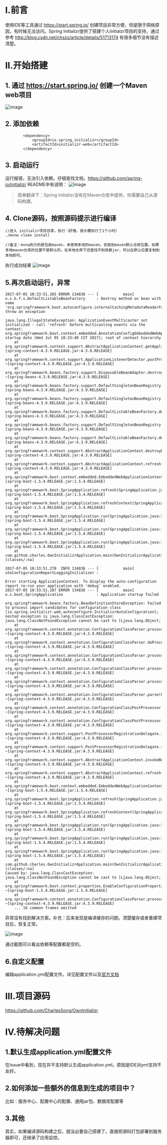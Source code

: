 #  Ⅰ.前言
使用IDE等工具通过 https://start.spring.io/  创建项目非常方便，但是限于网络原因，有时候无法访问。Spring Initializr提供了搭建个人Initialzr项目的支持，通过参考 http://blog.csdn.net/chszs/article/details/51713174  有很多细节没有描述清楚。

# Ⅱ.开始搭建

## 1. 通过 https://start.spring.io/ 创建一个Maven  web项目
![image](https://github.com/CharlesSong/OwnInitializr/blob/master/screenshots/8cb0c021-2eec-4f17-9fa5-96fd8b8a5801.png)
## 2. 添加依赖
```
        <dependency>
			<groupId>io.spring.initializr</groupId>
			<artifactId>initializr-web</artifactId>
		</dependency>
```
## 3. 启动运行
运行报错，无法引入依赖。仔细查找文档，https://github.com/spring-io/initializr README中有说明：
![image](https://github.com/CharlesSong/OwnInitializr/blob/master/screenshots/8eed3bc3-8c3c-4764-a871-01db1ca4ed86.png)
 >简单翻译下：Spring Initializr没有在Maven仓库中提供，你需要自己从源码构建。

## 4. Clone源码，按照源码提示进行编译
```
//进入 initialzr项目目录，执行（好慢，我大概执行了1个小时）
./mvnw clean install

//备注：mvnw执行的是包装maven，未使用本地的maven，安装到maven默认仓库位置。如果本地maven仓库的位置不是默认的，在本地仓库下还是找不到依赖jar，可以在默认位置复制到本地即可。
```
执行成功结果
![image](https://github.com/CharlesSong/OwnInitializr/blob/master/screenshots/2084eab3-2936-42c6-8e9b-b848045b35be.png)
## 5.再次启动运行，异常
```
2017-07-05 10:33:51.265 ERROR 134836 --- [           main] o.s.b.f.s.DefaultListableBeanFactory     : Destroy method on bean with name 'org.springframework.boot.autoconfigure.internalCachingMetadataReaderFactory' threw an exception

java.lang.IllegalStateException: ApplicationEventMulticaster not initialized - call 'refresh' before multicasting events via the context: org.springframework.boot.context.embedded.AnnotationConfigEmbeddedWebApplicationContext@533bda92: startup date [Wed Jul 05 10:33:40 CST 2017]; root of context hierarchy
	at org.springframework.context.support.AbstractApplicationContext.getApplicationEventMulticaster(AbstractApplicationContext.java:414) [spring-context-4.3.9.RELEASE.jar:4.3.9.RELEASE]
	at org.springframework.context.support.ApplicationListenerDetector.postProcessBeforeDestruction(ApplicationListenerDetector.java:97) ~[spring-context-4.3.9.RELEASE.jar:4.3.9.RELEASE]
	at org.springframework.beans.factory.support.DisposableBeanAdapter.destroy(DisposableBeanAdapter.java:253) ~[spring-beans-4.3.9.RELEASE.jar:4.3.9.RELEASE]
	at org.springframework.beans.factory.support.DefaultSingletonBeanRegistry.destroyBean(DefaultSingletonBeanRegistry.java:578) [spring-beans-4.3.9.RELEASE.jar:4.3.9.RELEASE]
	at org.springframework.beans.factory.support.DefaultSingletonBeanRegistry.destroySingleton(DefaultSingletonBeanRegistry.java:554) [spring-beans-4.3.9.RELEASE.jar:4.3.9.RELEASE]
	at org.springframework.beans.factory.support.DefaultListableBeanFactory.destroySingleton(DefaultListableBeanFactory.java:961) [spring-beans-4.3.9.RELEASE.jar:4.3.9.RELEASE]
	at org.springframework.beans.factory.support.DefaultSingletonBeanRegistry.destroySingletons(DefaultSingletonBeanRegistry.java:523) [spring-beans-4.3.9.RELEASE.jar:4.3.9.RELEASE]
	at org.springframework.beans.factory.support.DefaultListableBeanFactory.destroySingletons(DefaultListableBeanFactory.java:968) [spring-beans-4.3.9.RELEASE.jar:4.3.9.RELEASE]
	at org.springframework.context.support.AbstractApplicationContext.destroyBeans(AbstractApplicationContext.java:1030) [spring-context-4.3.9.RELEASE.jar:4.3.9.RELEASE]
	at org.springframework.context.support.AbstractApplicationContext.refresh(AbstractApplicationContext.java:556) [spring-context-4.3.9.RELEASE.jar:4.3.9.RELEASE]
	at org.springframework.boot.context.embedded.EmbeddedWebApplicationContext.refresh(EmbeddedWebApplicationContext.java:122) [spring-boot-1.5.4.RELEASE.jar:1.5.4.RELEASE]
	at org.springframework.boot.SpringApplication.refresh(SpringApplication.java:693) [spring-boot-1.5.4.RELEASE.jar:1.5.4.RELEASE]
	at org.springframework.boot.SpringApplication.refreshContext(SpringApplication.java:360) [spring-boot-1.5.4.RELEASE.jar:1.5.4.RELEASE]
	at org.springframework.boot.SpringApplication.run(SpringApplication.java:303) [spring-boot-1.5.4.RELEASE.jar:1.5.4.RELEASE]
	at org.springframework.boot.SpringApplication.run(SpringApplication.java:1118) [spring-boot-1.5.4.RELEASE.jar:1.5.4.RELEASE]
	at org.springframework.boot.SpringApplication.run(SpringApplication.java:1107) [spring-boot-1.5.4.RELEASE.jar:1.5.4.RELEASE]
	at com.github.charles.OwnInitializrApplication.main(OwnInitializrApplication.java:10) [classes/:na]

2017-07-05 10:33:51.278  INFO 134836 --- [           main] utoConfigurationReportLoggingInitializer :

Error starting ApplicationContext. To display the auto-configuration report re-run your application with 'debug' enabled.
2017-07-05 10:33:51.287 ERROR 134836 --- [           main] o.s.boot.SpringApplication               : Application startup failed

org.springframework.beans.factory.BeanDefinitionStoreException: Failed to process import candidates for configuration class [io.spring.initializr.web.autoconfigure.InitializrAutoConfiguration]; nested exception is java.lang.ClassCastException: java.lang.ClassNotFoundException cannot be cast to [Ljava.lang.Object;
	at org.springframework.context.annotation.ConfigurationClassParser.processImports(ConfigurationClassParser.java:616) ~[spring-context-4.3.9.RELEASE.jar:4.3.9.RELEASE]
	at org.springframework.context.annotation.ConfigurationClassParser.doProcessConfigurationClass(ConfigurationClassParser.java:299) ~[spring-context-4.3.9.RELEASE.jar:4.3.9.RELEASE]
	at org.springframework.context.annotation.ConfigurationClassParser.processConfigurationClass(ConfigurationClassParser.java:245) ~[spring-context-4.3.9.RELEASE.jar:4.3.9.RELEASE]
	at org.springframework.context.annotation.ConfigurationClassParser.processImports(ConfigurationClassParser.java:606) ~[spring-context-4.3.9.RELEASE.jar:4.3.9.RELEASE]
	at org.springframework.context.annotation.ConfigurationClassParser.processDeferredImportSelectors(ConfigurationClassParser.java:548) ~[spring-context-4.3.9.RELEASE.jar:4.3.9.RELEASE]
	at org.springframework.context.annotation.ConfigurationClassParser.parse(ConfigurationClassParser.java:185) ~[spring-context-4.3.9.RELEASE.jar:4.3.9.RELEASE]
	at org.springframework.context.annotation.ConfigurationClassPostProcessor.processConfigBeanDefinitions(ConfigurationClassPostProcessor.java:308) ~[spring-context-4.3.9.RELEASE.jar:4.3.9.RELEASE]
	at org.springframework.context.annotation.ConfigurationClassPostProcessor.postProcessBeanDefinitionRegistry(ConfigurationClassPostProcessor.java:228) ~[spring-context-4.3.9.RELEASE.jar:4.3.9.RELEASE]
	at org.springframework.context.support.PostProcessorRegistrationDelegate.invokeBeanDefinitionRegistryPostProcessors(PostProcessorRegistrationDelegate.java:270) ~[spring-context-4.3.9.RELEASE.jar:4.3.9.RELEASE]
	at org.springframework.context.support.PostProcessorRegistrationDelegate.invokeBeanFactoryPostProcessors(PostProcessorRegistrationDelegate.java:93) ~[spring-context-4.3.9.RELEASE.jar:4.3.9.RELEASE]
	at org.springframework.context.support.AbstractApplicationContext.invokeBeanFactoryPostProcessors(AbstractApplicationContext.java:687) ~[spring-context-4.3.9.RELEASE.jar:4.3.9.RELEASE]
	at org.springframework.context.support.AbstractApplicationContext.refresh(AbstractApplicationContext.java:525) ~[spring-context-4.3.9.RELEASE.jar:4.3.9.RELEASE]
	at org.springframework.boot.context.embedded.EmbeddedWebApplicationContext.refresh(EmbeddedWebApplicationContext.java:122) ~[spring-boot-1.5.4.RELEASE.jar:1.5.4.RELEASE]
	at org.springframework.boot.SpringApplication.refresh(SpringApplication.java:693) [spring-boot-1.5.4.RELEASE.jar:1.5.4.RELEASE]
	at org.springframework.boot.SpringApplication.refreshContext(SpringApplication.java:360) [spring-boot-1.5.4.RELEASE.jar:1.5.4.RELEASE]
	at org.springframework.boot.SpringApplication.run(SpringApplication.java:303) [spring-boot-1.5.4.RELEASE.jar:1.5.4.RELEASE]
	at org.springframework.boot.SpringApplication.run(SpringApplication.java:1118) [spring-boot-1.5.4.RELEASE.jar:1.5.4.RELEASE]
	at org.springframework.boot.SpringApplication.run(SpringApplication.java:1107) [spring-boot-1.5.4.RELEASE.jar:1.5.4.RELEASE]
	at com.github.charles.OwnInitializrApplication.main(OwnInitializrApplication.java:10) [classes/:na]
Caused by: java.lang.ClassCastException: java.lang.ClassNotFoundException cannot be cast to [Ljava.lang.Object;
	at org.springframework.boot.context.properties.EnableConfigurationPropertiesImportSelector.selectImports(EnableConfigurationPropertiesImportSelector.java:54) ~[spring-boot-1.5.4.RELEASE.jar:1.5.4.RELEASE]
	at org.springframework.context.annotation.ConfigurationClassParser.processImports(ConfigurationClassParser.java:586) ~[spring-context-4.3.9.RELEASE.jar:4.3.9.RELEASE]
	... 18 common frames omitted
```
异常没有找到解决方案。补充：后来发现是编译缓存的问题。清楚缓存或者重建项目后，恢复正常。

![image](https://github.com/CharlesSong/OwnInitializr/blob/master/screenshots/67761668-f3eb-44d8-92ff-8dcaec6e5a03.png)

 通过截图可以看出依赖等配置都是空的。

## 6.自定义配置
编辑application.yml配置文件。详见配置文件以及[官方文档](http://docs.spring.io/initializr/docs/current-SNAPSHOT/reference/htmlsingle/)

#  Ⅲ.项目源码

https://github.com/CharlesSong/OwnInitializr

#  Ⅳ.待解决问题
## 1.默认生成application.yml配置文件
在Issue中看到，现在并不支持默认生成application.yml。原因是IDE对yml支持不友好。

## 2.如何添加一些额外的信息到生成的项目中？
比如：服务中心、配置中心的配置、通用jar包、数据库配置等

## 3.其他
其实，如果编译源码构建之后，就没必要自己搭建了。直接把源码打包部署到服务器即可，还继承了应用监控。





